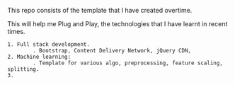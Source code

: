 This repo consists of the template that I have created overtime. 

This will help me Plug and Play, the technologies that I have learnt in recent times. 

    1. Full stack development. 
            . Bootstrap, Content Delivery Network, jQuery CDN, 
    2. Machine learning:
            . Template for various algo, preprocessing, feature scaling, splitting.
    3. 


